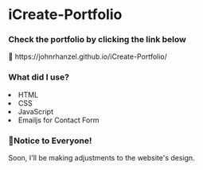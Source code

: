 # iCreate-Portfolio
 
<h3>Check the portfolio by clicking the link below</h3>
<p>🔗 https://johnrhanzel.github.io/iCreate-Portfolio/</p>

<h3>What did I use?</h3>
<li>HTML</li>
<li>CSS</li>
<li>JavaScript</li>
<li>Emailjs for Contact Form</li>

<h3>📌Notice to Everyone!</h3>
<p>Soon, I'll be making adjustments to the website's design.</p>
